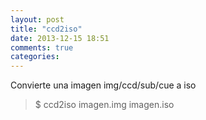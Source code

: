 ```yaml
---
layout: post
title: "ccd2iso"
date: 2013-12-15 18:51
comments: true
categories: 
---
```

Convierte una imagen img/ccd/sub/cue a iso

>$ ccd2iso imagen.img imagen.iso 

